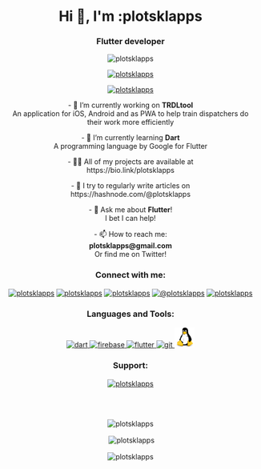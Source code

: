 <h1 align="center">Hi 👋, I'm :plotsklapps</h1>
<h3 align="center">Flutter developer</h3>

<p align="center"> <img src="https://komarev.com/ghpvc/?username=plotsklapps&label=Profile%20views&color=0e75b6&style=flat" alt="plotsklapps" /> </p>

<p align="center"> <a href="https://github.com/ryo-ma/github-profile-trophy"><img src="https://github-profile-trophy.vercel.app/?username=plotsklapps" alt="plotsklapps" /></a> </p>

<p align="center"> <a href="https://twitter.com/plotsklapps" target="blank"><img src="https://img.shields.io/twitter/follow/plotsklapps?logo=twitter&style=for-the-badge" alt="plotsklapps" /></a> </p>

<p align="center">- 🔭 I’m currently working on <strong>TRDLtool</strong><br>An application for iOS, Android and as PWA to help train dispatchers do their work more efficiently</p>

<p align="center">- 🌱 I’m currently learning <strong>Dart</strong><br>A programming language by Google for Flutter</p>

<p align="center">- 👨‍💻 All of my projects are available at<br>https://bio.link/plotsklapps</p>

<p align="center">- 📝 I try to regularly write articles on<br>https://hashnode.com/@plotsklapps</p>

<p align="center">- 💬 Ask me about <strong>Flutter</strong>!<br>I bet I can help!</p>

<p align="center">- 📫 How to reach me:<br><strong>plotsklapps@gmail.com</strong><br>Or find me on Twitter!</p>

<h3 align="center">Connect with me:</h3>
<p align="center">
<a href="https://twitter.com/plotsklapps" target="blank"><img align="center" src="https://raw.githubusercontent.com/rahuldkjain/github-profile-readme-generator/master/src/images/icons/Social/twitter.svg" alt="plotsklapps" height="30" width="40" /></a>
<a href="https://stackoverflow.com/users/plotsklapps" target="blank"><img align="center" src="https://raw.githubusercontent.com/rahuldkjain/github-profile-readme-generator/master/src/images/icons/Social/stack-overflow.svg" alt="plotsklapps" height="30" width="40" /></a>
<a href="https://instagram.com/plotsklapps" target="blank"><img align="center" src="https://raw.githubusercontent.com/rahuldkjain/github-profile-readme-generator/master/src/images/icons/Social/instagram.svg" alt="plotsklapps" height="30" width="40" /></a>
<a href="https://hashnode.com/@plotsklapps" target="blank"><img align="center" src="https://raw.githubusercontent.com/rahuldkjain/github-profile-readme-generator/master/src/images/icons/Social/hashnode.svg" alt="@plotsklapps" height="30" width="40" /></a>
<a href="https://www.youtube.com/c/plotsklapps" target="blank"><img align="center" src="https://raw.githubusercontent.com/rahuldkjain/github-profile-readme-generator/master/src/images/icons/Social/youtube.svg" alt="plotsklapps" height="30" width="40" /></a>
</p>

<h3 align="center">Languages and Tools:</h3>
<p align="center"> <a href="https://dart.dev" target="_blank" rel="noreferrer"> <img src="https://www.vectorlogo.zone/logos/dartlang/dartlang-icon.svg" alt="dart" width="40" height="40"/> </a> <a href="https://firebase.google.com/" target="_blank" rel="noreferrer"> <img src="https://www.vectorlogo.zone/logos/firebase/firebase-icon.svg" alt="firebase" width="40" height="40"/> </a> <a href="https://flutter.dev" target="_blank" rel="noreferrer"> <img src="https://www.vectorlogo.zone/logos/flutterio/flutterio-icon.svg" alt="flutter" width="40" height="40"/> </a> <a href="https://git-scm.com/" target="_blank" rel="noreferrer"> <img src="https://www.vectorlogo.zone/logos/git-scm/git-scm-icon.svg" alt="git" width="40" height="40"/> </a> <a href="https://www.linux.org/" target="_blank" rel="noreferrer"> <img src="https://raw.githubusercontent.com/devicons/devicon/master/icons/linux/linux-original.svg" alt="linux" width="40" height="40"/> </a> </p>

<h3 align="center">Support:</h3>
<p align="center"><a href="https://www.buymeacoffee.com/plotsklapps"> <img align="center" src="https://cdn.buymeacoffee.com/buttons/v2/default-yellow.png" height="50" width="210" alt="plotsklapps" /></a></p><br><br>

<p align="center"><img align="center" src="https://github-readme-stats.vercel.app/api/top-langs?username=plotsklapps&show_icons=true&locale=en&layout=compact" alt="plotsklapps" /></p>

<p align="center">&nbsp;<img align="center" src="https://github-readme-stats.vercel.app/api?username=plotsklapps&show_icons=true&locale=en" alt="plotsklapps" /></p>

<p align="center"><img align="center" src="https://github-readme-streak-stats.herokuapp.com/?user=plotsklapps&" alt="plotsklapps" /></p>
